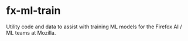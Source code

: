 # fx-ml-train
Utility code and data to assist with training ML models for the Firefox AI / ML teams at Mozilla.
